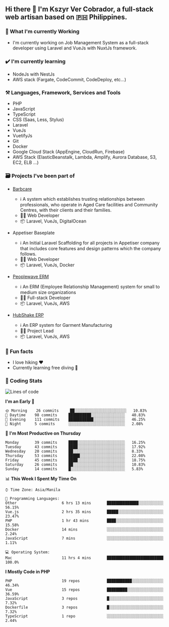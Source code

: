## Hi there 👋 I'm Kszyr Ver Cobrador, a full-stack web artisan based on 🇵🇭 Philippines.

### 🚀 What I'm currently Working

- I'm currently working on Job Management System as a full-stack developer using Laravel and VueJs with NuxtJs framework.

### ✔️ I'm currently learning

- NodeJs with NestJs
- AWS stack (Fargate, CodeCommit, CodeDeploy, etc...)

### ⚒️ Languages, Framework, Services and Tools
- PHP
- JavaScript
- TypeScript
- CSS (Saas, Less, Stylus)
- Laravel
- VueJs
- VuetifyJs
- Git
- Docker
- Google Cloud Stack (AppEngine, CloudRun, Firebase)
- AWS Stack (ElasticBeanstalk, Lambda, Amplify, Aurora Database, S3, EC2, ELB ...)


### 🗃 Projects I've been part of

- <a href="https://appetiser.com.au/portfolio/barbcare" target="_blank">Barbcare</a>

  - ℹ️ A system which establishes trusting relationships between professionals, who operate in Aged Care facilities and Community Centres, with their clients and their families.
  - 👨‍💻 Web Developer
  - 📦 Laravel, VueJs, DigitalOcean

- Appetiser Baseplate

  - ℹ️ An Initial Laravel Scaffolding for all projects in Appetiser company that includes core features and design patterns which the company follows.
  - 👨‍💻 Web Developer
  - 📦 Laravel, VueJs, Docker

- <a href="https://peoplewave.co" target="_blank">Peoplewave ERM</a>

  - ℹ️ An ERM (Employee Relationship Management) system for small to medium size organizations
  - 👨‍💻 Full-stack Developer
  - 📦 Laravel, VueJs, AWS

- <a href="https://www.posbang.com/garment-erp" target="_blank">HubShake ERP</a>

  - ℹ️ An ERP system for Garment Manufacturing
  - 👨‍💻 Project Lead
  - 📦 Laravel, VueJs, AWS

### 🌴 Fun facts

- I love hiking ❤️
- Currently learning free diving 🥽

### 🌟 Coding Stats

<!-- WakaTime Stats -->

<!--START_SECTION:waka-->
![Lines of code](https://img.shields.io/badge/From%20Hello%20World%20I%27ve%20Written-489371%20lines%20of%20code-blue)

**I'm an Early 🐤** 

```text
🌞 Morning    26 commits     ██░░░░░░░░░░░░░░░░░░░░░░░   10.83% 
🌆 Daytime    98 commits     ██████████░░░░░░░░░░░░░░░   40.83% 
🌃 Evening    111 commits    ███████████░░░░░░░░░░░░░░   46.25% 
🌙 Night      5 commits      ░░░░░░░░░░░░░░░░░░░░░░░░░   2.08%

```
📅 **I'm Most Productive on Thursday** 

```text
Monday       39 commits     ████░░░░░░░░░░░░░░░░░░░░░   16.25% 
Tuesday      43 commits     ████░░░░░░░░░░░░░░░░░░░░░   17.92% 
Wednesday    20 commits     ██░░░░░░░░░░░░░░░░░░░░░░░   8.33% 
Thursday     53 commits     █████░░░░░░░░░░░░░░░░░░░░   22.08% 
Friday       45 commits     ████░░░░░░░░░░░░░░░░░░░░░   18.75% 
Saturday     26 commits     ██░░░░░░░░░░░░░░░░░░░░░░░   10.83% 
Sunday       14 commits     █░░░░░░░░░░░░░░░░░░░░░░░░   5.83%

```


📊 **This Week I Spent My Time On** 

```text
⌚︎ Time Zone: Asia/Manila

💬 Programming Languages: 
Other                    6 hrs 13 mins       ██████████████░░░░░░░░░░░   56.15% 
Vue.js                   2 hrs 35 mins       █████░░░░░░░░░░░░░░░░░░░░   23.47% 
PHP                      1 hr 43 mins        ████░░░░░░░░░░░░░░░░░░░░░   15.58% 
Docker                   14 mins             ░░░░░░░░░░░░░░░░░░░░░░░░░   2.24% 
JavaScript               7 mins              ░░░░░░░░░░░░░░░░░░░░░░░░░   1.11%

💻 Operating System: 
Mac                      11 hrs 4 mins       █████████████████████████   100.0%

```

**I Mostly Code in PHP** 

```text
PHP                      19 repos            ███████████░░░░░░░░░░░░░░   46.34% 
Vue                      15 repos            █████████░░░░░░░░░░░░░░░░   36.59% 
JavaScript               3 repos             █░░░░░░░░░░░░░░░░░░░░░░░░   7.32% 
Dockerfile               3 repos             █░░░░░░░░░░░░░░░░░░░░░░░░   7.32% 
TypeScript               1 repo              ░░░░░░░░░░░░░░░░░░░░░░░░░   2.44%

```



<!--END_SECTION:waka-->
